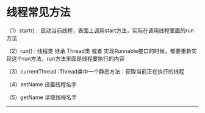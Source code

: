 ﻿
# 线程常见方法

（1）start() :  启动当前线程，表面上调用start方法，实际在调用线程里面的run方法 

（2）run() : 线程类 继承 Thread类 或者 实现Runnable接口的时候，都要重新实现这个run方法，run方法里面是线程要执行的内容 

（3）currentThread :Thread类中一个静态方法：获取当前正在执行的线程 

（4）setName 设置线程名字 

（5）getName 读取线程名字 



------------------------------------------------------------

